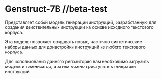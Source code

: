 # Genstruct-7B //beta-test

Представляет собой модель генерации инструкций, разработанную для создания действительных инструкций на основе исходного текстового корпуса. 

Эта модель позволяет создавать новые, частично синтетические наборы данных для донастройки инструкций из любого текстового корпуса. 

Для использования данного репозитория вам необходимо загрузить модель и токенизатор, а затем можно приступить к генерации инструкций.

